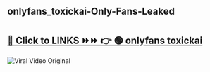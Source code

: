 
 ## onlyfans_toxickai-Only-Fans-Leaked

# <h2><a href="https://clipsfans.com/onlyfans_toxickai&ref=git">🔗 Click to LINKS ⏩⏩ 👉 🟢 onlyfans toxickai </a></h2>

<a href="https://clipsfans.com/onlyfans_toxickai&ref=git" rel="nofollow" data-target="animated-image.originalLink"><img src="https://i.ibb.co.com/xMMVF88/686577567.gif" alt="Viral Video Original" style="max-width: 100%; display: inline-block;" data-target="animated-image.originalImage"></a>
